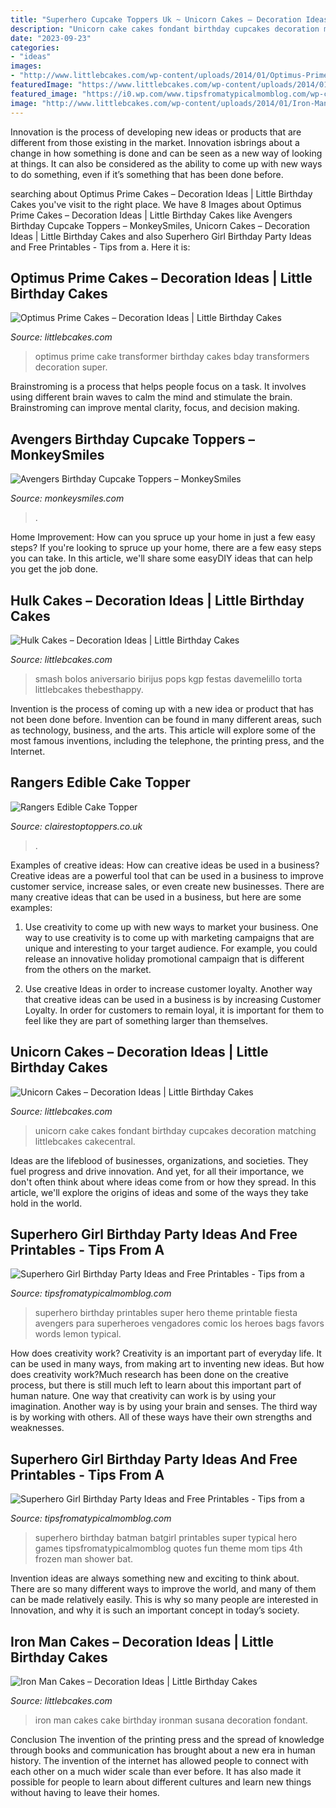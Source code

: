 ```yaml
---
title: "Superhero Cupcake Toppers Uk ~ Unicorn Cakes – Decoration Ideas"
description: "Unicorn cake cakes fondant birthday cupcakes decoration matching littlebcakes cakecentral"
date: "2023-09-23"
categories:
- "ideas"
images:
- "http://www.littlebcakes.com/wp-content/uploads/2014/01/Optimus-Prime-Birthday-Cake.jpg"
featuredImage: "https://www.littlebcakes.com/wp-content/uploads/2014/01/Images-of-Hulk-Cakes1.jpg"
featured_image: "https://i0.wp.com/www.tipsfromatypicalmomblog.com/wp-content/uploads/2015/10/Bat-Girl-Superhero-Party.jpg?fit=806%2C1600&amp;ssl=1"
image: "http://www.littlebcakes.com/wp-content/uploads/2014/01/Iron-Man-Cakes.jpg"
---
```



Innovation is the process of developing new ideas or products that are different from those existing in the market. Innovation isbrings about a change in how something is done and can be seen as a new way of looking at things. It can also be considered as the ability to come up with new ways to do something, even if it’s something that has been done before.

	

		
searching about Optimus Prime Cakes – Decoration Ideas | Little Birthday Cakes you've visit to the right place. We have 8 Images about Optimus Prime Cakes – Decoration Ideas | Little Birthday Cakes like Avengers Birthday Cupcake Toppers – MonkeySmiles, Unicorn Cakes – Decoration Ideas | Little Birthday Cakes and also Superhero Girl Birthday Party Ideas and Free Printables - Tips from a. Here it is:
		
    
## Optimus Prime Cakes – Decoration Ideas | Little Birthday Cakes

<img loading=lazy src="http://www.littlebcakes.com/wp-content/uploads/2014/01/Optimus-Prime-Birthday-Cake.jpg" onerror="this.onerror=null;this.src='https://tse3.mm.bing.net/th?id=OIP.pi9HBXko-WpthoQOncVG7wHaJ4&amp;pid=15.1';" alt="Optimus Prime Cakes – Decoration Ideas | Little Birthday Cakes">

_Source: littlebcakes.com_

>optimus prime cake transformer birthday cakes bday transformers decoration super. 

	

Brainstroming is a process that helps people focus on a task. It involves using different brain waves to calm the mind and stimulate the brain. Brainstroming can improve mental clarity, focus, and decision making.

    
## Avengers Birthday Cupcake Toppers – MonkeySmiles

<img loading=lazy src="https://monkeysmiles.com/wp-content/uploads/2016/02/IMG_2546.jpg" onerror="this.onerror=null;this.src='https://tse1.mm.bing.net/th?id=OIP.HplHX5TItSy1zhNMRkCKqAHaE8&amp;pid=15.1';" alt="Avengers Birthday Cupcake Toppers – MonkeySmiles">

_Source: monkeysmiles.com_

>. 

	

Home Improvement: How can you spruce up your home in just a few easy steps?
If you're looking to spruce up your home, there are a few easy steps you can take. In this article, we'll share some easyDIY ideas that can help you get the job done.

    
## Hulk Cakes – Decoration Ideas | Little Birthday Cakes

<img loading=lazy src="https://www.littlebcakes.com/wp-content/uploads/2014/01/Images-of-Hulk-Cakes1.jpg" onerror="this.onerror=null;this.src='https://tse1.mm.bing.net/th?id=OIP.WAnuIxKGhDprZBN6dF6OPgHaJ4&amp;pid=15.1';" alt="Hulk Cakes – Decoration Ideas | Little Birthday Cakes">

_Source: littlebcakes.com_

>smash bolos aniversario birijus pops kgp festas davemelillo torta littlebcakes thebesthappy. 

	

Invention is the process of coming up with a new idea or product that has not been done before. Invention can be found in many different areas, such as technology, business, and the arts. This article will explore some of the most famous inventions, including the telephone, the printing press, and the Internet.

    
## Rangers Edible Cake Topper

<img loading=lazy src="https://14.cdn.ekm.net/ekmps/shops/clairestoppers/images/rangers-edible-cake-topper-727-p.jpg?w=748&amp;h=1000&amp;v=1" onerror="this.onerror=null;this.src='https://tse4.mm.bing.net/th?id=OIP.WM6-S5yVk5ENlANYShkTtQHaJ5&amp;pid=15.1';" alt="Rangers Edible Cake Topper">

_Source: clairestoptoppers.co.uk_

>. 

	

Examples of creative ideas: How can creative ideas be used in a business?
Creative ideas are a powerful tool that can be used in a business to improve customer service, increase sales, or even create new businesses. There are many creative ideas that can be used in a business, but here are some examples:
1. Use creativity to come up with new ways to market your business. One way to use creativity is to come up with marketing campaigns that are unique and interesting to your target audience. For example, you could release an innovative holiday promotional campaign that is different from the others on the market.

2. Use creative Ideas in order to increase customer loyalty. Another way that creative ideas can be used in a business is by increasing Customer Loyalty. In order for customers to remain loyal, it is important for them to feel like they are part of something larger than themselves.

    
## Unicorn Cakes – Decoration Ideas | Little Birthday Cakes

<img loading=lazy src="http://www.littlebcakes.com/wp-content/uploads/2014/05/Unicorn-Cake-Pictures-768x1024.jpg" onerror="this.onerror=null;this.src='https://tse3.mm.bing.net/th?id=OIP.DjeHt37L_RjU2HqoxwmeRgHaJ4&amp;pid=15.1';" alt="Unicorn Cakes – Decoration Ideas | Little Birthday Cakes">

_Source: littlebcakes.com_

>unicorn cake cakes fondant birthday cupcakes decoration matching littlebcakes cakecentral. 

	

Ideas are the lifeblood of businesses, organizations, and societies. They fuel progress and drive innovation. And yet, for all their importance, we don't often think about where ideas come from or how they spread. In this article, we'll explore the origins of ideas and some of the ways they take hold in the world.

    
## Superhero Girl Birthday Party Ideas And Free Printables - Tips From A

<img loading=lazy src="http://i0.wp.com/4.bp.blogspot.com/-PvGpKthazmw/UvQOMbQNLGI/AAAAAAAAZL8/o-l9Q6WKASE/s1600/IMG_7757.jpg" onerror="this.onerror=null;this.src='https://tse2.mm.bing.net/th?id=OIP.dip3b7RH6_kygbvSuwpa3QHaLH&amp;pid=15.1';" alt="Superhero Girl Birthday Party Ideas and Free Printables - Tips from a">

_Source: tipsfromatypicalmomblog.com_

>superhero birthday printables super hero theme printable fiesta avengers para superheroes vengadores comic los heroes bags favors words lemon typical. 

	

How does creativity work?
Creativity is an important part of everyday life. It can be used in many ways, from making art to inventing new ideas. But how does creativity work?Much research has been done on the creative process, but there is still much left to learn about this important part of human nature. One way that creativity can work is by using your imagination. Another way is by using your brain and senses. The third way is by working with others. All of these ways have their own strengths and weaknesses.

    
## Superhero Girl Birthday Party Ideas And Free Printables - Tips From A

<img loading=lazy src="https://i0.wp.com/www.tipsfromatypicalmomblog.com/wp-content/uploads/2015/10/Bat-Girl-Superhero-Party.jpg?fit=806%2C1600&amp;ssl=1" onerror="this.onerror=null;this.src='https://tse4.mm.bing.net/th?id=OIP.KiM5lWp6nZQBsIZnngb3VgHaOs&amp;pid=15.1';" alt="Superhero Girl Birthday Party Ideas and Free Printables - Tips from a">

_Source: tipsfromatypicalmomblog.com_

>superhero birthday batman batgirl printables super typical hero games tipsfromatypicalmomblog quotes fun theme mom tips 4th frozen man shower bat. 

	

Invention ideas are always something new and exciting to think about. There are so many different ways to improve the world, and many of them can be made relatively easily. This is why so many people are interested in Innovation, and why it is such an important concept in today’s society.

    
## Iron Man Cakes – Decoration Ideas | Little Birthday Cakes

<img loading=lazy src="http://www.littlebcakes.com/wp-content/uploads/2014/01/Iron-Man-Cakes.jpg" onerror="this.onerror=null;this.src='https://tse4.mm.bing.net/th?id=OIP.3YmMR6IiLsOvmWLCwrLtYgHaEx&amp;pid=15.1';" alt="Iron Man Cakes – Decoration Ideas | Little Birthday Cakes">

_Source: littlebcakes.com_

>iron man cakes cake birthday ironman susana decoration fondant. 

	

Conclusion
The invention of the printing press and the spread of knowledge through books and communication has brought about a new era in human history. The invention of the internet has allowed people to connect with each other on a much wider scale than ever before. It has also made it possible for people to learn about different cultures and learn new things without having to leave their homes.

